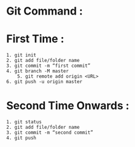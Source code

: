 

# Git Command :

# First Time :
	1. git init 
	2. git add file/folder name
	3. git commit -m “first commit”
	4. git branch -M master
        5. git remote add origin <URL>
	6. git push -u origin master
# Second Time Onwards :
	1. git status 
	2. git add file/folder name
	3. git commit -m “second commit”
	4. git push

